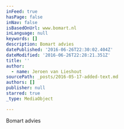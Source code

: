 ```yaml
---
inFeed: true
hasPage: false
inNav: false
isBasedOnUrl: www.bomart.nl
inLanguage: null
keywords: []
description: Bomart advies
datePublished: '2016-06-26T22:30:02.404Z'
dateModified: '2016-06-26T22:28:21.351Z'
title: ''
author:
  - name: Jeroen van Lieshout
sourcePath: _posts/2016-05-17-added-text.md
authors: []
publisher: null
starred: true
_type: MediaObject

---
```

Bomart advies